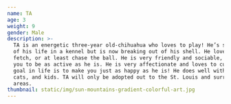 ```yaml
---
name: TA
age: 3
weight: 9
gender: Male
description: >-
  TA is an energetic three-year old-chihuahua who loves to play! He’s spent most
  of his life in a kennel but is now breaking out of his shell. He loves to play
  fetch, or at least chase the ball. He is very friendly and sociable, and wants
  you to be as active as he is. He is very affectionate and loves to cuddle. His
  goal in life is to make you just as happy as he is! He does well with dogs,
  cats, and kids. TA will only be adopted out to the St. Louis and surrounding
  areas.
thumbnail: static/img/sun-mountains-gradient-colorful-art.jpg
---
```


